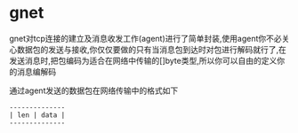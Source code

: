 # gnet

gnet对tcp连接的建立及消息收发工作(agent)进行了简单封装,使用agent你不必关心数据包的发送与接收,你仅仅要做的只有当消息包到达时对包进行解码就行了,在发送消息时,把包编码为适合在网络中传输的[]byte类型,所以你可以自由的定义你的消息编解码

通过agent发送的数据包在网络传输中的格式如下
```
--------------
| len | data |
--------------
```
